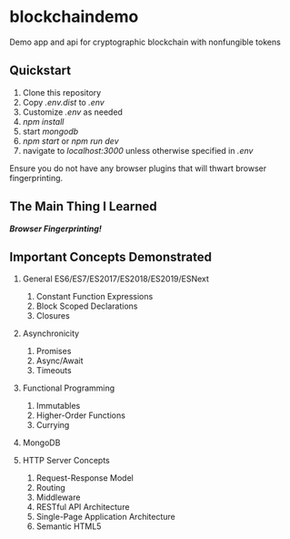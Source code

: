 # blockchaindemo

Demo app and api for cryptographic blockchain with nonfungible tokens

## Quickstart

1. Clone this repository
1. Copy *.env.dist* to *.env*
1. Customize *.env* as needed
1. *npm install*
1. start *mongodb*
1. *npm start* or *npm run dev*
1. navigate to *localhost:3000* unless otherwise specified in *.env*

Ensure you do not have any browser plugins that will thwart browser fingerprinting.

## The Main Thing I Learned

**_Browser Fingerprinting!_**

## Important Concepts Demonstrated

1. General ES6/ES7/ES2017/ES2018/ES2019/ESNext

    1. Constant Function Expressions
    1. Block Scoped Declarations
    1. Closures

1. Asynchronicity

    1. Promises
    1. Async/Await
    1. Timeouts

1. Functional Programming

    1. Immutables
    1. Higher-Order Functions
    1. Currying

1. MongoDB

1. HTTP Server Concepts
    1. Request-Response Model
    1. Routing
    1. Middleware
    1. RESTful API Architecture
    1. Single-Page Application Architecture
    1. Semantic HTML5
